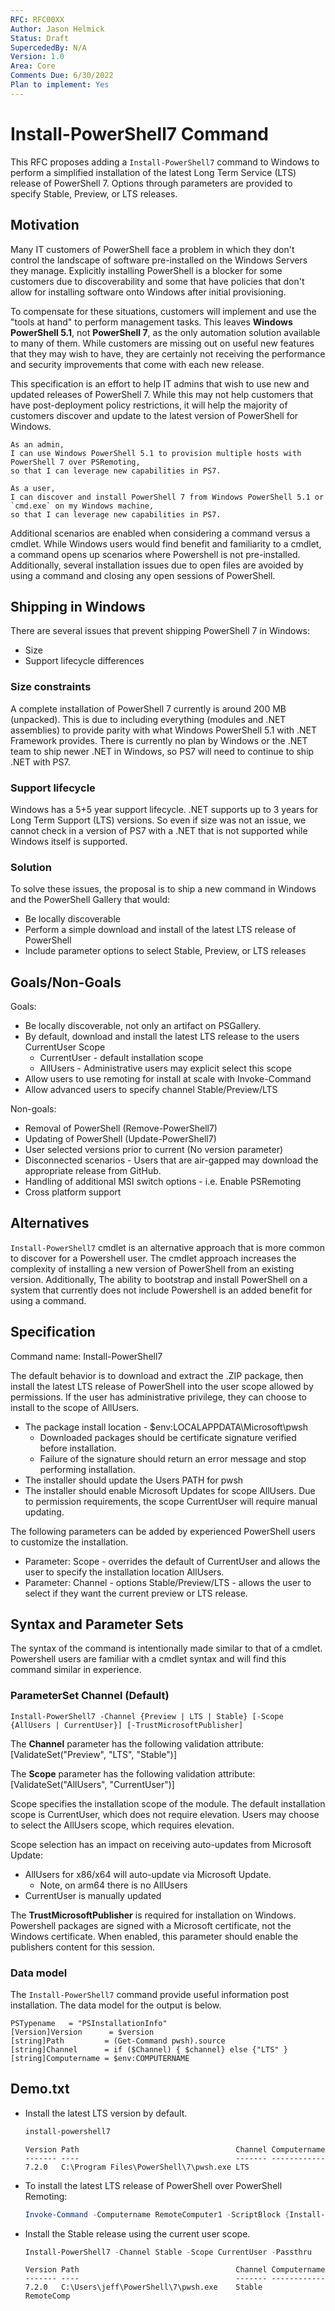 ```yaml
---
RFC: RFC00XX
Author: Jason Helmick
Status: Draft
SupercededBy: N/A
Version: 1.0
Area: Core
Comments Due: 6/30/2022
Plan to implement: Yes
---
```


# Install-PowerShell7 Command

This RFC proposes adding a `Install-PowerShell7` command to Windows to perform a simplified
installation of the latest Long Term Service (LTS) release of PowerShell 7. Options through
parameters are provided to specify Stable, Preview, or LTS releases.

## Motivation

Many IT customers of PowerShell face a problem in which they don't control the landscape of software
pre-installed on the Windows Servers they manage. Explicitly installing PowerShell is a blocker for
some customers due to discoverability and some that have policies that don't allow for installing
software onto Windows after initial provisioning.

To compensate for these situations, customers will implement and use the "tools at hand" to perform
management tasks. This leaves **Windows PowerShell 5.1**, not **PowerShell 7**, as the only
automation solution available to many of them. While customers are missing out on useful new
features that they may wish to have, they are certainly not receiving the performance and security
improvements that come with each new release.

This specification is an effort to help IT admins that wish to use new and updated releases of
PowerShell 7. While this may not help customers that have post-deployment policy restrictions, it
will help the majority of customers discover and update to the latest version of PowerShell for
Windows.

```
As an admin,
I can use Windows PowerShell 5.1 to provision multiple hosts with PowerShell 7 over PSRemoting,
so that I can leverage new capabilities in PS7.
```

```
As a user,
I can discover and install PowerShell 7 from Windows PowerShell 5.1 or `cmd.exe` on my Windows machine,
so that I can leverage new capabilities in PS7.
```

Additional scenarios are enabled when considering a command versus a cmdlet. While Windows users
would find benefit and familiarity to a cmdlet, a command opens up scenarios where Powershell is not
pre-installed. Additionally, several installation issues due to open files are avoided by using a
command and closing any open sessions of PowerShell.

## Shipping in Windows

There are several issues that prevent shipping PowerShell 7 in Windows:

- Size
- Support lifecycle differences

### Size constraints

 A complete installation of PowerShell 7 currently is around 200 MB (unpacked). This is due to
 including everything (modules and .NET assemblies) to provide parity with what Windows PowerShell
 5.1 with .NET Framework provides. There is currently no plan by Windows or the .NET team to ship
 newer .NET in Windows, so PS7 will need to continue to ship .NET with PS7.

### Support lifecycle

 Windows has a 5+5 year support lifecycle. .NET supports up to 3 years for Long Term Support (LTS)
 versions. So even if size was not an issue, we cannot check in a version of PS7 with a .NET that is
 not supported while Windows itself is supported.

### Solution

To solve these issues, the proposal is to ship a new command in Windows and the PowerShell Gallery
that would:

- Be locally discoverable
- Perform a simple download and install of the latest LTS release of PowerShell
- Include parameter options to select Stable, Preview, or LTS releases

## Goals/Non-Goals

Goals:

- Be locally discoverable, not only an artifact on PSGallery.
- By default, download and install the latest LTS release to the users CurrentUser Scope
  - CurrentUser - default installation scope
  - AllUsers - Administrative users may explicit select this scope
- Allow users to use remoting for install at scale with Invoke-Command
- Allow advanced users to specify channel Stable/Preview/LTS

Non-goals:

- Removal of PowerShell (Remove-PowerShell7)
- Updating of PowerShell (Update-PowerShell7)
- User selected versions prior to current (No version parameter)
- Disconnected scenarios - Users that are air-gapped may download the appropriate release from GitHub.
- Handling of additional MSI switch options - i.e. Enable PSRemoting
- Cross platform support

## Alternatives

`Install-PowerShell7` cmdlet is an alternative approach that is more common to discover for a
Powershell user. The cmdlet approach increases the complexity of installing a new version of
PowerShell from an existing version. Additionally, The ability to bootstrap and install PowerShell
on a system that currently does not include Powershell is an added benefit for using a command.

## Specification

Command name: Install-PowerShell7

The default behavior is to download and extract the .ZIP package, then install the latest LTS
release of PowerShell into the user scope allowed by permissions. If the user has administrative
privilege, they can choose to install to the scope of AllUsers.

- The package install location - $env:LOCALAPPDATA\Microsoft\pwsh
  - Downloaded packages should be certificate signature verified before installation. 
  - Failure of the signature should return an error message and stop performing installation.
- The installer should update the Users PATH for pwsh
- The installer should enable Microsoft Updates for scope AllUsers. Due to permission requirements,
  the scope CurrentUser will require manual updating.

The following parameters can be added by experienced PowerShell users to customize the installation.

- Parameter: Scope - overrides the default of CurrentUser and allows the user to specify the
  installation location AllUsers.
- Parameter: Channel - options Stable/Preview/LTS - allows the user to select if they want the
  current preview or LTS release. 

## Syntax and Parameter Sets

The syntax of the command is intentionally made similar to that of a cmdlet. Powershell users are
familiar with a cmdlet syntax and will find this command similar in experience.

### ParameterSet Channel (Default)

```
Install-PowerShell7 -Channel {Preview | LTS | Stable} [-Scope {AllUsers | CurrentUser}] [-TrustMicrosoftPublisher]
```

The **Channel** parameter has the following validation attribute:
[ValidateSet("Preview", "LTS", "Stable")]

The **Scope** parameter has the following validation attribute:
[ValidateSet("AllUsers", "CurrentUser")]

Scope specifies the installation scope of the module. The default installation scope is CurrentUser,
which does not require elevation. Users may choose to select the AllUsers scope, which requires
elevation.

Scope selection has an impact on receiving auto-updates from Microsoft Update:

- AllUsers for x86/x64 will auto-update via Microsoft Update.
  - Note, on arm64 there is no AllUsers
- CurrentUser is manually updated

The **TrustMicrosoftPublisher** is required for installation on Windows. Powershell packages are
signed with a Microsoft certificate, not the Windows certificate. When enabled, this parameter
should enable the publishers content for this session.

### Data model

The `Install-PowerShell7` command provide useful information post installation. The data model for
the output is below.

```output
PSTypename   = "PSInstallationInfo"
[Version]Version      = $version
[string]Path         = (Get-Command pwsh).source
[string]Channel      = if ($Channel) { $channel} else {"LTS" }
[string]Computername = $env:COMPUTERNAME
```

## Demo.txt

- Install the latest LTS version by default.

  ```powershell
  install-powershell7 
  ```

  ```output
  Version Path                                   Channel Computername
  ------- ----                                   ------- ------------
  7.2.0   C:\Program Files\PowerShell\7\pwsh.exe LTS  
  ```

- To install the latest LTS release of PowerShell over PowerShell Remoting:

  ```powershell
  Invoke-Command -Computername RemoteComputer1 -ScriptBlock {Install-PowerShell7}
  ```

- Install the Stable release using the current user scope.

  ```powershell
  Install-PowerShell7 -Channel Stable -Scope CurrentUser -Passthru
  ```

  ```output
  Version Path                                   Channel Computername
  ------- ----                                   ------- ------------
  7.2.0   C:\Users\jeff\PowerShell\7\pwsh.exe    Stable     RemoteComp
  ```
